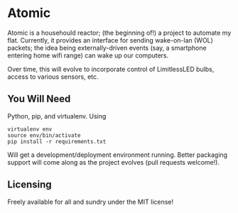 Atomic
======
Atomic is a househould reactor; (the beginning of!) a project to automate my 
flat.  Currently, it provides an interface for sending wake-on-lan (WOL) 
packets; the idea being externally-driven events (say, a smartphone entering 
home wifi range) can wake up our computers.

Over time, this will evolve to incorporate control of LimitlessLED bulbs, access
to various sensors, etc.

You Will Need
-------------
Python, pip, and virtualenv.  Using

    virtualenv env
    source env/bin/activate
    pip install -r requirements.txt

Will get a development/deployment environment running.  Better packaging support
will come along as the project evolves (pull requests welcome!).

Licensing
---------
Freely available for all and sundry under the MIT license!
